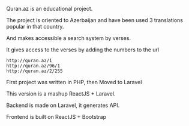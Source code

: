 Quran.az is an educational project.

The project is oriented to Azerbaijan and have been used 3 translations popular in that country.

And makes accessible a search system by verses. 

It gives access to the verses by adding the numbers to the url 
    
    http://quran.az/1
    http://quran.az/96/1
    http://quran.az/2/255
    
First project was written in PHP, then Moved to Laravel

This version is a mashup ReactJS + Laravel.

Backend is made on Laravel, it generates API.

Frontend is built on ReactJS + Bootstrap
